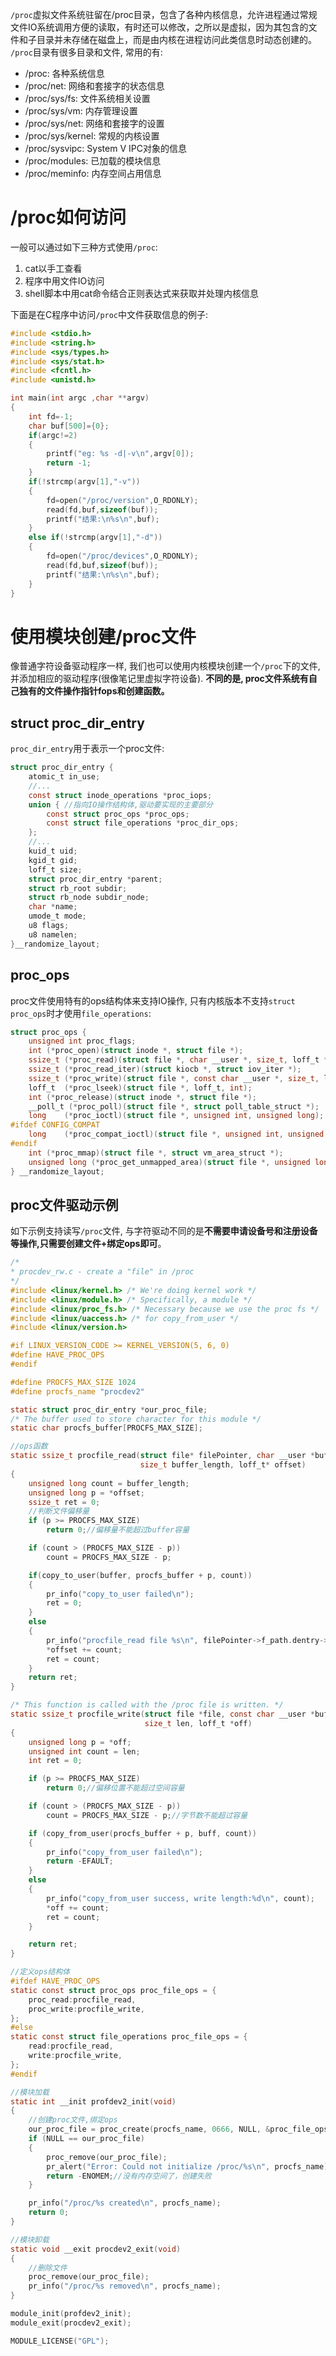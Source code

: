 `/proc`虚拟文件系统驻留在/proc目录，包含了各种内核信息，允许进程通过常规文件IO系统调用方便的读取，有时还可以修改，之所以是虚拟，因为其包含的文件和子目录并未存储在磁盘上，而是由内核在进程访问此类信息时动态创建的。
`/proc`目录有很多目录和文件, 常用的有:
* /proc: 各种系统信息
* /proc/net: 网络和套接字的状态信息
* /proc/sys/fs: 文件系统相关设置
* /proc/sys/vm: 内存管理设置
* /proc/sys/net: 网络和套接字的设置
* /proc/sys/kernel: 常规的内核设置
* /proc/sysvipc: System V IPC对象的信息
* /proc/modules: 已加载的模块信息
* /proc/meminfo: 内存空间占用信息

# /proc如何访问
一般可以通过如下三种方式使用`/proc`:
1. cat以手工查看
2. 程序中用文件IO访问
3. shell脚本中用cat命令结合正则表达式来获取并处理内核信息

下面是在C程序中访问`/proc`中文件获取信息的例子:
```c
#include <stdio.h>
#include <string.h>
#include <sys/types.h>
#include <sys/stat.h>
#include <fcntl.h>
#include <unistd.h>

int main(int argc ,char **argv)
{
    int fd=-1;
    char buf[500]={0};
    if(argc!=2)
    {
        printf("eg: %s -d|-v\n",argv[0]);
        return -1;
    }
    if(!strcmp(argv[1],"-v"))
    {
        fd=open("/proc/version",O_RDONLY);
        read(fd,buf,sizeof(buf));
        printf("结果:\n%s\n",buf);
    }
    else if(!strcmp(argv[1],"-d"))
    {
        fd=open("/proc/devices",O_RDONLY);
        read(fd,buf,sizeof(buf));
        printf("结果:\n%s\n",buf);
    }
}
```

# 使用模块创建/proc文件
像普通字符设备驱动程序一样, 我们也可以使用内核模块创建一个`/proc`下的文件, 并添加相应的驱动程序(很像笔记里虚拟字符设备). **不同的是, proc文件系统有自己独有的文件操作指针fops和创建函数。**
## struct proc_dir_entry
`proc_dir_entry`用于表示一个proc文件:
```c
struct proc_dir_entry {
    atomic_t in_use;
    //...
    const struct inode_operations *proc_iops;
    union { //指向IO操作结构体,驱动要实现的主要部分
        const struct proc_ops *proc_ops;
        const struct file_operations *proc_dir_ops;
    };
    //...
    kuid_t uid;
    kgid_t gid;
    loff_t size;
    struct proc_dir_entry *parent;
    struct rb_root subdir;
    struct rb_node subdir_node;
    char *name;
    umode_t mode;
    u8 flags;
    u8 namelen;
}__randomize_layout;
```

## proc_ops
proc文件使用特有的ops结构体来支持IO操作, 只有内核版本不支持`struct proc_ops`时才使用`file_operations`:
```c
struct proc_ops {
    unsigned int proc_flags;
    int (*proc_open)(struct inode *, struct file *);
    ssize_t (*proc_read)(struct file *, char __user *, size_t, loff_t *);
    ssize_t (*proc_read_iter)(struct kiocb *, struct iov_iter *);
    ssize_t (*proc_write)(struct file *, const char __user *, size_t, loff_t *);
    loff_t  (*proc_lseek)(struct file *, loff_t, int);
    int (*proc_release)(struct inode *, struct file *);
    __poll_t (*proc_poll)(struct file *, struct poll_table_struct *);
    long    (*proc_ioctl)(struct file *, unsigned int, unsigned long);
#ifdef CONFIG_COMPAT
    long    (*proc_compat_ioctl)(struct file *, unsigned int, unsigned long);
#endif
    int (*proc_mmap)(struct file *, struct vm_area_struct *);
    unsigned long (*proc_get_unmapped_area)(struct file *, unsigned long, unsigned long, unsigned long, unsigned long);
} __randomize_layout;
```

## proc文件驱动示例
如下示例支持读写`/proc`文件, 与字符驱动不同的是**不需要申请设备号和注册设备等操作,只需要创建文件+绑定ops即可**。
```c
/*
* procdev_rw.c - create a "file" in /proc
*/
#include <linux/kernel.h> /* We're doing kernel work */
#include <linux/module.h> /* Specifically, a module */
#include <linux/proc_fs.h> /* Necessary because we use the proc fs */
#include <linux/uaccess.h> /* for copy_from_user */
#include <linux/version.h>

#if LINUX_VERSION_CODE >= KERNEL_VERSION(5, 6, 0)
#define HAVE_PROC_OPS
#endif

#define PROCFS_MAX_SIZE 1024
#define procfs_name "procdev2"

static struct proc_dir_entry *our_proc_file;
/* The buffer used to store character for this module */
static char procfs_buffer[PROCFS_MAX_SIZE];

//ops函数
static ssize_t procfile_read(struct file* filePointer, char __user *buffer,
                             size_t buffer_length, loff_t* offset)
{
    unsigned long count = buffer_length;
    unsigned long p = *offset;
    ssize_t ret = 0;
    //判断文件偏移量
    if (p >= PROCFS_MAX_SIZE)
        return 0;//偏移量不能超过buffer容量

    if (count > (PROCFS_MAX_SIZE - p))
        count = PROCFS_MAX_SIZE - p;

    if(copy_to_user(buffer, procfs_buffer + p, count))
    {
        pr_info("copy_to_user failed\n");
        ret = 0;
    }
    else
    {
        pr_info("procfile_read file %s\n", filePointer->f_path.dentry->d_name.name);
        *offset += count;
        ret = count;
    }
    return ret;
}

/* This function is called with the /proc file is written. */
static ssize_t procfile_write(struct file *file, const char __user *buff,
                              size_t len, loff_t *off)
{
    unsigned long p = *off;
    unsigned int count = len;
    int ret = 0;

    if (p >= PROCFS_MAX_SIZE)
        return 0;//偏移位置不能超过空间容量

    if (count > (PROCFS_MAX_SIZE - p))
        count = PROCFS_MAX_SIZE - p;//字节数不能超过容量

    if (copy_from_user(procfs_buffer + p, buff, count))
    {
        pr_info("copy_from_user failed\n");
        return -EFAULT;
    }
    else
    {
        pr_info("copy_from_user success, write length:%d\n", count);
        *off += count;
        ret = count;
    }

    return ret;
}

//定义ops结构体
#ifdef HAVE_PROC_OPS
static const struct proc_ops proc_file_ops = {
    proc_read:procfile_read,
    proc_write:procfile_write,
};
#else
static const struct file_operations proc_file_ops = {
    read:procfile_read,
    write:procfile_write,
};
#endif

//模块加载
static int __init profdev2_init(void)
{
    //创建proc文件,绑定ops
    our_proc_file = proc_create(procfs_name, 0666, NULL, &proc_file_ops);
    if (NULL == our_proc_file)
    {
        proc_remove(our_proc_file);
        pr_alert("Error: Could not initialize /proc/%s\n", procfs_name);
        return -ENOMEM;//没有内存空间了，创建失败
    }

    pr_info("/proc/%s created\n", procfs_name);
    return 0;
}

//模块卸载
static void __exit procdev2_exit(void)
{
    //删除文件
    proc_remove(our_proc_file);
    pr_info("/proc/%s removed\n", procfs_name);
}

module_init(profdev2_init);
module_exit(procdev2_exit);

MODULE_LICENSE("GPL");
```
